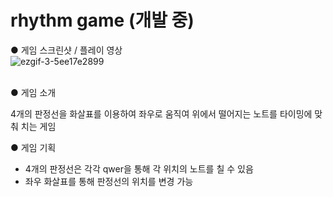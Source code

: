 # rhythm game (개발 중)

● 게임 스크린샷 / 플레이 영상<br>
![ezgif-3-5ee17e2899](https://user-images.githubusercontent.com/112921582/221488198-06c7a3ae-4f1e-4cf4-b56b-5ba9949fc23a.gif)<br><br>


● 게임 소개<br>

4개의 판정선을 화살표를 이용하여 좌우로 움직여 위에서 떨어지는 노트를 타이밍에 맞춰 치는 게임

● 게임 기획

- 4개의 판정선은 각각 qwer을 통해 각 위치의 노트를 칠 수 있음
- 좌우 화살표를 통해 판정선의 위치를 변경 가능

